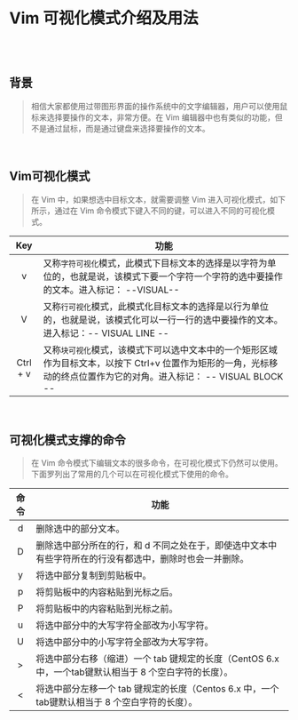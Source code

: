 # Vim 可视化模式介绍及用法

</br>
</br>

## 背景

> 相信大家都使用过带图形界面的操作系统中的文字编辑器，用户可以使用鼠标来选择要操作的文本，非常方便。在 Vim 编辑器中也有类似的功能，但不是通过鼠标，而是通过键盘来选择要操作的文本。

</br>

## Vim可视化模式

> 在 Vim 中，如果想选中目标文本，就需要调整 Vim 进入可视化模式，如下所示，通过在 Vim 命令模式下键入不同的键，可以进入不同的可视化模式。

| Key | 功能 |
| :--: | ---- |
| v | 又称`字符可视化`模式，此模式下目标文本的选择是以字符为单位的，也就是说，该模式下要一个字符一个字符的选中要操作的文本。进入标记： --VISUAL-- |
| V | 又称`行可视化`模式，此模式化目标文本的选择是以行为单位的，也就是说，该模式化可以一行一行的选中要操作的文本。进入标记：-- VISUAL LINE -- |
| Ctrl + v | 又称`块可视化`模式，该模式下可以选中文本中的一个矩形区域作为目标文本，以按下 Ctrl+v 位置作为矩形的一角，光标移动的终点位置作为它的对角。进入标记： -- VISUAL BLOCK -- |

</br>

## 可视化模式支撑的命令

> 在 Vim 命令模式下编辑文本的很多命令，在可视化模式下仍然可以使用。下面罗列出了常用的几个可以在可视化模式下使用的命令。

| 命令 | 功能 |
| :--:| ---- |
| d | 删除选中的部分文本。|
| D | 删除选中部分所在的行，和 d 不同之处在于，即使选中文本中有些字符所在的行没有都选中，删除时也会一并删除。|
| y | 将选中部分复制到剪贴板中。|
| p | 将剪贴板中的内容粘贴到光标之后。|
| P | 将剪贴板中的内容粘贴到光标之前。|
| u | 将选中部分中的大写字符全部改为小写字符。|
| U | 将选中部分中的小写字符全部改为大写字符。|
| > | 将选中部分右移（缩进）一个 tab 键规定的长度（CentOS 6.x 中，一个tab键默认相当于 8 个空白字符的长度）。|
| < | 将选中部分左移一个 tab 键规定的长度（Centos 6.x 中，一个tab键默认相当于 8 个空白字符的长度）。|

</br>
</br>
